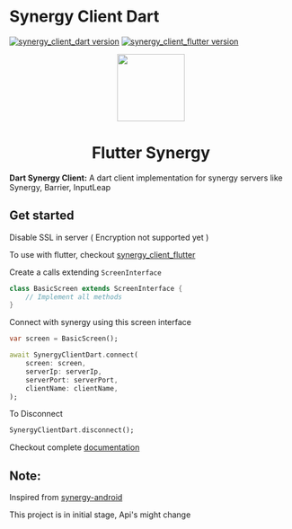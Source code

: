 # Synergy Client Dart

[![synergy_client_dart version](https://img.shields.io/pub/v/synergy_client_dart?label=synergy_client_dart)](https://pub.dev/packages/synergy_client_dart)
[![synergy_client_flutter version](https://img.shields.io/pub/v/synergy_client_flutter?label=synergy_client_flutter)](https://pub.dev/packages/synergy_client_flutter)

<div align="center">
  <img src="https://github.com/rohitsangwan01/flutter_synergy/assets/59526499/faef2883-8b84-416d-9736-31d6436feb7a" height=120 />
  <h1>Flutter Synergy</h1>
</div>

**Dart Synergy Client:** A dart client implementation for synergy servers like Synergy, Barrier, InputLeap

## Get started

Disable SSL in server ( Encryption not supported yet )

To use with flutter, checkout [synergy_client_flutter](https://github.com/rohitsangwan01/flutter_synergy/blob/main/packages/synergy_client_flutter/README.md)

Create a calls extending `ScreenInterface`

```dart
class BasicScreen extends ScreenInterface {
    // Implement all methods
}
```

Connect with synergy using this screen interface

```dart
var screen = BasicScreen();

await SynergyClientDart.connect(
    screen: screen,
    serverIp: serverIp,
    serverPort: serverPort,
    clientName: clientName,
);
```

To Disconnect

```dart
SynergyClientDart.disconnect();
```

Checkout complete [documentation](https://github.com/rohitsangwan01/flutter_synergy/tree/main)

## Note:

Inspired from [synergy-android](https://github.com/symless/synergy-android-7)

This project is in initial stage, Api's might change
